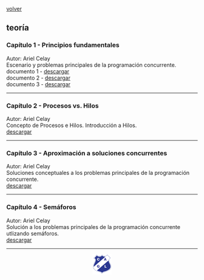 [volver](index.md)<br/>
## teoría

### Capítulo 1 - Principios fundamentales
Autor: Ariel Celay<br/>
Escenario y problemas principales de la programación concurrente.<br/>
<a>documento 1 - </a><a href="teoria/Capitulo-1-PrincipiosFundamentales.pdf" target="_blank">descargar</a><br/>
<a>documento 2 - </a><a href="teoria/Capitulo-1-PrincipiosFundamentales-CondicionesDeBernstein.pdf" target="_blank">descargar</a><br/>
<a>documento 3 - </a><a href="teoria/Capitulo-1-PrincipiosFundamentales-GrafosPrecedencia-CobeginCoend.pdf" target="_blank">descargar</a><br/>

<hr/>

### Capítulo 2 - Procesos vs. Hilos
Autor: Ariel Celay<br/>
Concepto de Procesos e Hilos. Introducción a Hilos.<br/>
<a href="teoria/Capitulo-2-ProcesosVsHilos.pdf" target="_blank">descargar</a>

<hr/>

### Capítulo 3 - Aproximación a soluciones concurrentes
Autor: Ariel Celay<br/>
Soluciones conceptuales a los problemas principales de la programación concurrente.<br/>
<a href="teoria/Capitulo-3-AproximacionASolucionesConcurrentes.pdf" target="_blank">descargar</a>
<hr/>

### Capítulo 4 - Semáforos
Autor: Ariel Celay<br/>
Solución a los problemas principales de la programación concurrente utlizando semáforos.<br/>
<a href="teoria/Capitulo-4-Semaforos.pdf" target="_blank">descargar</a>

<hr/>

<center><img src="imagenes/logo-lamadrid-1.png" /></center>
